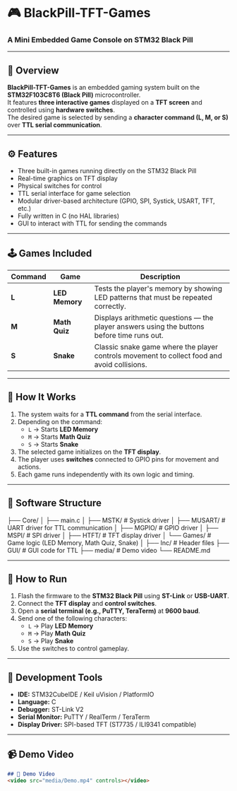 # 🎮 BlackPill-TFT-Games

### A Mini Embedded Game Console on STM32 Black Pill

---

## 🧩 Overview
**BlackPill-TFT-Games** is an embedded gaming system built on the **STM32F103C8T6 (Black Pill)** microcontroller.  
It features **three interactive games** displayed on a **TFT screen** and controlled using **hardware switches**.  
The desired game is selected by sending a **character command (L, M, or S)** over **TTL serial communication**.

---

## ⚙️ Features
- Three built-in games running directly on the STM32 Black Pill  
- Real-time graphics on TFT display  
- Physical switches for control  
- TTL serial interface for game selection  
- Modular driver-based architecture (GPIO, SPI, Systick, USART, TFT, etc.)  
- Fully written in C (no HAL libraries)  
- GUI to interact with TTL for sending the commands

---

## 🕹️ Games Included
| Command | Game | Description |
|----------|------|-------------|
| **L** | **LED Memory** | Tests the player's memory by showing LED patterns that must be repeated correctly. |
| **M** | **Math Quiz** | Displays arithmetic questions — the player answers using the buttons before time runs out. |
| **S** | **Snake** | Classic snake game where the player controls movement to collect food and avoid collisions. |

---

## 🧠 How It Works
1. The system waits for a **TTL command** from the serial interface.  
2. Depending on the command:
   - `L` → Starts **LED Memory**
   - `M` → Starts **Math Quiz**
   - `S` → Starts **Snake**
3. The selected game initializes on the **TFT display**.  
4. The player uses **switches** connected to GPIO pins for movement and actions.  
5. Each game runs independently with its own logic and timing.  

---

## 🧱 Software Structure
├── Core/
│ ├── main.c
│ ├── MSTK/ # Systick driver
│ ├── MUSART/ # UART driver for TTL communication
│ ├── MGPIO/ # GPIO driver
│ ├── MSPI/ # SPI driver
│ ├── HTFT/ # TFT display driver
│ └── Games/ # Game logic (LED Memory, Math Quiz, Snake)
│
├── Inc/ # Header files
├── GUI/ # GUI code for TTL
├── media/ # Demo video
└── README.md

---

## 🧪 How to Run
1. Flash the firmware to the **STM32 Black Pill** using **ST-Link** or **USB-UART**.  
2. Connect the **TFT display** and **control switches**.  
3. Open a **serial terminal (e.g., PuTTY, TeraTerm)** at **9600 baud**.  
4. Send one of the following characters:
   - `L` → Play **LED Memory**
   - `M` → Play **Math Quiz**
   - `S` → Play **Snake**
5. Use the switches to control gameplay.

---

## 🧰 Development Tools
- **IDE:** STM32CubeIDE / Keil uVision / PlatformIO  
- **Language:** C  
- **Debugger:** ST-Link V2  
- **Serial Monitor:** PuTTY / RealTerm / TeraTerm  
- **Display Driver:** SPI-based TFT (ST7735 / ILI9341 compatible)

---

## 📹 Demo Video

```markdown
## 🎥 Demo Video
<video src="media/Demo.mp4" controls></video>
